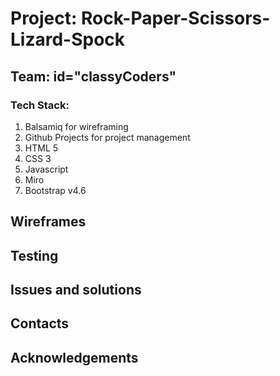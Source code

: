 # Project: Rock-Paper-Scissors-Lizard-Spock

## Team: id="classyCoders"

### Tech Stack:
1. Balsamiq for wireframing
2. Github Projects for project management
3. HTML 5
4. CSS 3
5. Javascript
6. Miro
7. Bootstrap v4.6

## Wireframes

## Testing

## Issues and solutions

## Contacts

## Acknowledgements
